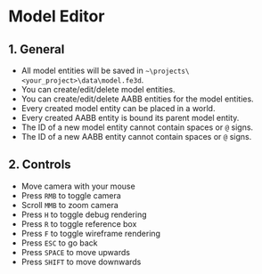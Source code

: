# Model Editor

## 1. General

- All model entities will be saved in `~\projects\<your_project>\data\model.fe3d`.
- You can create/edit/delete model entities.
- You can create/edit/delete AABB entities for the model entities.
- Every created model entity can be placed in a world.
- Every created AABB entity is bound its parent model entity.
- The ID of a new model entity cannot contain spaces or `@` signs.
- The ID of a new AABB entity cannot contain spaces or `@` signs.

## 2. Controls

- Move camera with your mouse
- Press `RMB` to toggle camera
- Scroll `MMB` to zoom camera
- Press `H` to toggle debug rendering
- Press `R` to toggle reference box
- Press `F` to toggle wireframe rendering
- Press `ESC` to go back
- Press `SPACE` to move upwards
- Press `SHIFT` to move downwards
